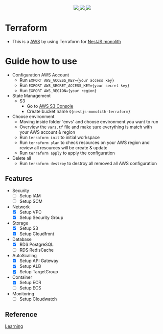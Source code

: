 <p align="center">
  <a href="https://aws.amazon.com/" alt="AWS" target="_blank">
    <img src="https://img.shields.io/badge/AWS-%23FF9900.svg?style=for-the-badge&logo=amazon-aws&logoColor=white" />
  </a>
  <a href="https://www.terraform.io/" alt="Terraform" target="_blank">
    <img src="https://img.shields.io/badge/terraform-%235835CC.svg?style=for-the-badge&logo=terraform&logoColor=white" />
  </a>
  <a href="https://www.ansible.com/" alt="Ansible" target="_blank">
    <img src="https://img.shields.io/badge/ansible-%231A1918.svg?style=for-the-badge&logo=ansible&logoColor=white" />
  </a>
</p>

# Terraform

- This is a [AWS](https://aws.amazon.com) by using Terraform for [NestJS monolith](https://github.com/lytaitruong/nestjs-monolith-boilerplate)

# Guide how to use

- Configuration AWS Account
  - Run `EXPORT AWS_ACCESS_KEY={your access key}`
  - Run `EXPORT AWS_SECRET_ACCESS_KEY={your secret key}`
  - Run `EXPORT AWS_REGION={your region}`
- State Management
  - S3
    - Go to [AWS S3 Console](https://s3.console.aws.amazon.com/s3/home)
    - Create bucket name `${nestjs-monolith-terraform}`
- Choose environment
  - Moving inside folder 'envs' and choose environment you want to run
  - Overview the `vars.tf` file and make sure everything is match with your AWS account & region
  - Run `terraform init` to initial workspace
  - Run `terraform plan` to check resources on your AWS region and review all resources will be create & update
  - Run `terraform apply` to apply the configuration
- Delete all
  - Run `terraform destroy` to destroy all removed all AWS configuration

## Features

- Security
  - [ ] Setup IAM
  - [ ] Setup SCM
- Network
  - [x] Setup VPC
  - [x] Setup Security Group
- Storage
  - [x] Setup S3
  - [x] Setup Cloudfront
- Database
  - [x] RDS PostgreSQL
  - [ ] RDS RedisCache
- AutoScaling
  - [x] Setup API Gateway
  - [x] Setup ALB
  - [x] Setup TargetGroup
- Container
  - [x] Setup ECR
  - [ ] Setup ECS
- Monitoring
  - [ ] Setup Cloudwatch

## Reference

[Learning](https://developer.hashicorp.com/terraform/tutorials/aws-get-started)
